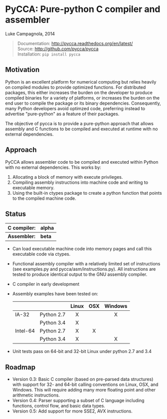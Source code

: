 PyCCA: Pure-python C compiler and assembler
===========================================

Luke Campagnola, 2014


> Documentation: http://pycca.readthedocs.org/en/latest/<br>
> Source: http://github.com/pycca/pycca<br>
> Installation: `pip install pycca`


Motivation
----------

Python is an excellent platform for numerical computing but relies
heavily on compiled modules to provide optimized functions. For 
distributed packages, this either increases the burden on the developer
to produce compiled binaries for a variety of platforms, or increases
the burden on the end user to compile the package or its binary 
dependencies. Consequently, many Python developers avoid optimzed
code, preferring instead to advertise "pure-python" as a feature
of their packages.

The objective of pycca is to provide a pure-python approach that
allows assembly and C functions to be compiled and executed at runtime
with no external dependencies. 


Approach
--------

PyCCA allows assembler code to be compiled and executed within Python 
with no external dependencies. This works by:

1. Allocating a block of memory with execute privileges.
2. Compiling assembly instructions into machine code and writing to
   executable memory. 
3. Using the built-in ctypes package to create a python function that
   points to the compiled machine code. 


Status
------

|  **C compiler:** |  **alpha**  |
|------------------|-------------|
|  **Assembler:**  |  **beta**   |

* Can load executable machine code into memory pages
  and call this executable code via ctypes.
* Functional assembly compiler with a relatively limited set of instructions
  (see examples.py and pycca/asm/instructions.py). All instructions
  are tested to produce identical output to the GNU assembly compiler.
* C compiler in early development
* Assembly examples have been tested on:

  |           |            |  Linux  |   OSX   | Windows |
  |:----------|:-----------|:-------:|:-------:|:-------:|
  |  IA-32    | Python 2.7 |    X    |         |    X    |
  |           | Python 3.4 |    X    |         |         |
  | Intel-64  | Python 2.7 |    X    |    X    |         |
  |           | Python 3.4 |    X    |         |    X    |

* Unit tests pass on 64-bit and 32-bit Linux under python 2.7 and 3.4


Roadmap
-------

* Version 0.3: Basic C compiler (based on pre-parsed data structures) with 
  support for 32- and 64-bit calling conventions on Linux, OSX, and Windows.
  This will require adding many more floating point and other arithmetic
  instructions.
* Version 0.4: Parser supporting a subset of C language including functions,
  control flow, and basic data types. 
* Version 0.5: Add support for more SSE2, AVX instructions.

